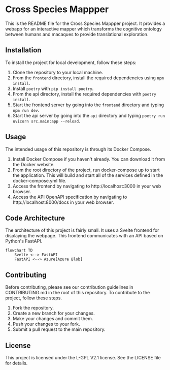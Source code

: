 # Cross Species Mappper

This is the README file for the Cross Species Mappper project. It provides a webapp for an interactive mapper which transforms the cognitive ontology between humans and macaques to provide translational exploration.

## Installation

To install the project for local development, follow these steps:

1. Clone the repository to your local machine.
2. From the `frontend` directory, install the required dependencies using `npm install`.
3. Install `poetry` with `pip install poetry`.
4. From the api directory, install the required dependencies with
   `poetry install`.
5. Start the frontend server by going into the `frontend` directory and typing `npm run dev`.
6. Start the api server by going into the `api` directory and
   typing `poetry run uvicorn src.main:app --reload`.

## Usage

The intended usage of this repository is through its Docker Compose.

1. Install Docker Compose if you haven't already. You can download it from the Docker website.
2. From the root directory of the project, run docker-compose up to start the application. This will build and start all of the services defined in the docker-compose.yml file.
3. Access the frontend by navigating to http://localhost:3000 in your web browser.
4. Access the API OpenAPI specification by navigating to http://localhost:8000/docs in your web browser.

## Code Architecture

The architecture of this project is fairly small. It uses a Svelte frontend for displaying the webpage. This frontend communicates with an API based on Python's FastAPI.

```mermaid
flowchart TD
    Svelte <--> FastAPI
    FastAPI <--> Azure[Azure Blob]
```

## Contributing

Before contributing, please see our contribution guidelines in CONTRIBUTING.md in the root of this repository. To contribute to the project, follow these steps.

1. Fork the repository.
2. Create a new branch for your changes.
3. Make your changes and commit them.
4. Push your changes to your fork.
5. Submit a pull request to the main repository.

## License

This project is licensed under the L-GPL V2.1 license. See the LICENSE file for details.

